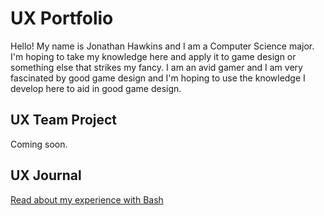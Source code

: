 # UX Portfolio

Hello! My name is Jonathan Hawkins and I am a Computer Science major. I'm hoping to take my knowledge here and apply it to game design or something else that strikes my fancy. I am an avid gamer and I am very fascinated by good game design and I'm hoping to use the knowledge I develop here to aid in good game design.

## UX Team Project

Coming soon.

## UX Journal

[Read about my experience with Bash](j01/)
